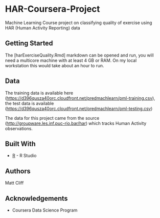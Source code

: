 # HAR-Coursera-Project
Machine Learning Course project on classifying quality of exercise using HAR (Human Activity Reporting) data

## Getting Started

The [harExerciseQuality.Rmd] markdown can be opened and run, you will need a multicore machine with at least 4 GB or RAM.  On my local workstation this would take about an hour to run.


## Data

The training data is available here (https://d396qusza40orc.cloudfront.net/predmachlearn/pml-training.csv), the test data is available (https://d396qusza40orc.cloudfront.net/predmachlearn/pml-testing.csv)

The data for this project came from the source (http://groupware.les.inf.puc-rio.bar/har) which tracks Human Activity observations.

## Built With

* [R](http://R/) - R Studio

## Authors

Matt Cliff


## Acknowledgements

* Coursera Data Science Program
